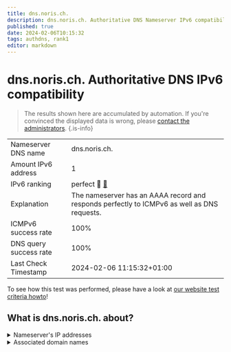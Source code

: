 ```yaml
---
title: dns.noris.ch.
description: dns.noris.ch. Authoritative DNS Nameserver IPv6 compatibility
published: true
date: 2024-02-06T10:15:32
tags: authdns, rank1
editor: markdown
---
```


# dns.noris.ch. Authoritative DNS IPv6 compatibility

> The results shown here are accumulated by automation. If you're convinced the displayed data is wrong, please [contact the administrators](/howto/chat). 
{.is-info}




|   |   |
| - | - |
| Nameserver DNS name | dns.noris.ch.
| Amount IPv6 address | 1
| IPv6 ranking | perfect :1st_place_medal: [🔗](/howto/ranking) |
| Explanation | The nameserver has an AAAA record and responds perfectly to ICMPv6 as well as DNS requests. |
| ICMPv6 success rate | 100%|
| DNS query success rate | 100% |
| Last Check Timestamp | 2024-02-06 11:15:32+01:00 |

To see how this test was performed, please have a look at [our website test criteria howto](/howto/testcriteria/authdns)!


## What is dns.noris.ch. about?




<details>
<summary>Nameserver's IP addresses</summary>

2001:780:53d3::53

</details>



<details>
<summary>Associated domain names</summary>

www.noris.de

</details>
